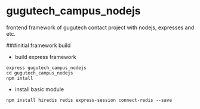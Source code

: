 # gugutech_campus_nodejs
frontend framework of gugutech contact project with nodejs, expresses and etc.

###initial framework build
* build express framework
```
express gugutech_campus_nodejs
cd gugutech_campus_nodejs
npm intall
```
* install basic module
```
npm install hiredis redis express-session connect-redis --save
```